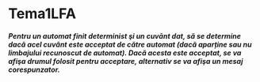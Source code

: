 # Tema1LFA
##### Pentru un automat finit determinist şi un cuvānt dat, să se determine dacă acel cuvânt este acceptat de către automat (dacă aparține sau nu limbajului recunoscut de automat). Dacă acesta este acceptat, se va afişa drumul folosit pentru acceptare, alternativ se va afişa un mesaj corespunzator.


